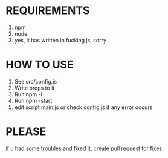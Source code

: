 # REQUIREMENTS
1. npm
2. node
3. yes, it has written in fucking js, sorry

# HOW TO USE
1. See src/config.js
2. Write props to it
3. Run npm -i
4. Run npm -start
5. edit script main.js or check config.js if any error occurs

# PLEASE
if u had some troubles and fixed it, create pull request for fixes
